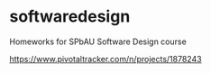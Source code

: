 # softwaredesign
Homeworks for SPbAU Software Design course

https://www.pivotaltracker.com/n/projects/1878243